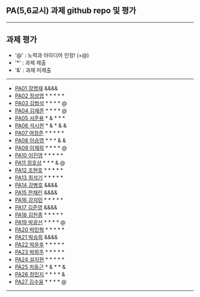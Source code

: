 ## PA(5,6교시) 과제 github repo 및 평가

---
## 과제 평가
- '@' : 노력과 아이디어 인정! (+@)
- '*' : 과제 제출 
- '&' : 과제 미제출 
---
- [PA01	장명재]() &&&&
- [PA02	정성엽](https://github.com/yuby7569/pa02a) * * * * *
- [PA03	김범석](https://github.com/ssgbeom1/pa03) * * * * @
- [PA04	김재준](https://github.com/wowns969/PA04) * * * * @
- [PA05	서준용](https://github.com/joi0804/PA05A) * & * * *
- [PA06	석시현](https://github.com/1122axax/pa06) * & * & &
- [PA07	여창준](http://github.com/dpfpsel0622/pa07) * * * * *
- [PA08	이승엽](https://github.com/lddor7/PA08) * * * & &
- [PA09	이재희](https://github.com/ANA0517/PA09) * * * * @
- [PA10	이진영](http://github.com/dlwlsdud7/PA10) * * * * *
- [PA11	정호상](https://github.com/goaldeer/pa11) * * * & @
- [PA12	조현호](https://github.com/whgusgh59/PA12) * * * * *
- [PA13	최석기](https://github.com/tjrrl0904/PA13) * * * * *
- [PA14	강병호]() &&&&
- [PA15	한채린]() &&&&
- [PA16	강지민](https://github.com/rkdwlals37/PA16) * * * * *
- [PA17	김준영]() &&&&
- [PA18	김찬종](https://github.com/chan8798/PA18) * * * * *
- [PA19	박광선](https://github.com/pkjoee21/PA19) * * * * @
- [PA20	박민혁](https://github.com/minhyeokpark/PA20) * * * * *
- [PA21	박승희]() &&&&
- [PA22	박윤후](https://github.com/qkrdbsgn12/pa22) * * * * *
- [PA23	박희주](https://github.com/suyangegrong/PA23) * * * * *
- [PA24	설지현](https://github.com/kyovy6648/pa24) * * * * *
- [PA25	차동근](https://github.com/chadg0502/PA25) * & * * &
- [PA26	정민지](https://github.com/26pizza/PA26) * * * * &
- [PA27 김수웅](https://github.com/rlatndnd9804/PA27) * * * * @
---


